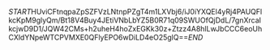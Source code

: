 $START$HUviCFtnqpaZpSZFVzLNtnpPZgT4m1LXVbj6/iJ0iYXQEl4yRj4PAUQFlkcKpM9glyQm/Bt18V4Buy4JEtiVNbLbYZ5B0R71q09SWUOfQjDdL/7gnXrcaIkcjwD9D1/JQW42CMs+h2uheH4hoZxEGKk30z+Ztzz4A8hlLwJbCCC6eoUhCXldYNpeWTCPVMXE0QFlyEPO6wDiLD4eO25glQ==$END$